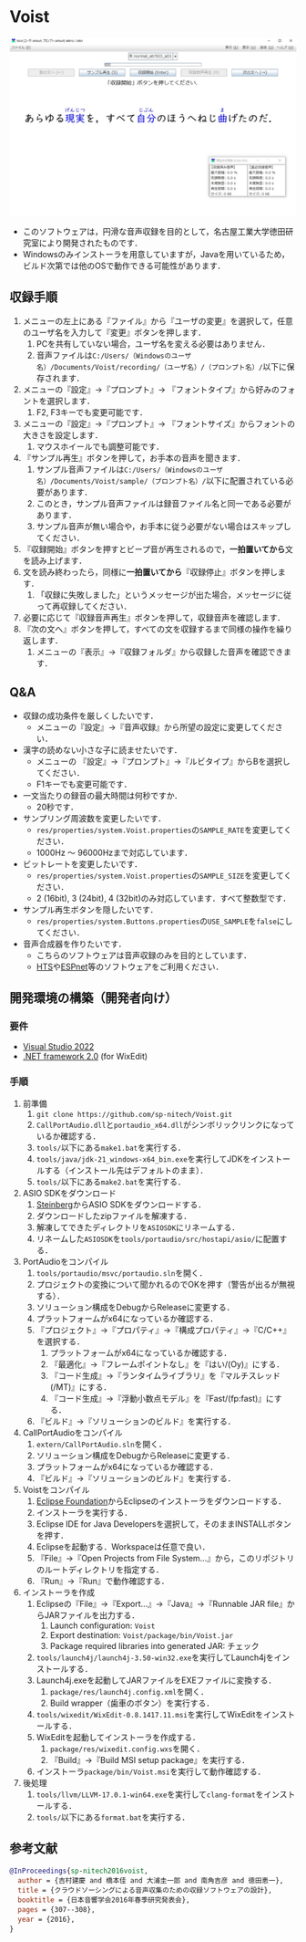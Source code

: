 # Voist

![screen](share/screen.jpg?raw=true)

- このソフトウェアは，円滑な音声収録を目的として，名古屋工業大学徳田研究室により開発されたものです．
- Windowsのみインストーラを用意していますが，Javaを用いているため，ビルド次第では他のOSで動作できる可能性があります．

## 収録手順
1. メニューの左上にある『ファイル』から『ユーザの変更』を選択して，任意のユーザ名を入力して『変更』ボタンを押します．
   1. PCを共有していない場合，ユーザ名を変える必要はありません．
   1. 音声ファイルは`C:/Users/（Windowsのユーザ名）/Documents/Voist/recording/（ユーザ名）/（プロンプト名）/`以下に保存されます．
1. メニューの『設定』→『プロンプト』→ 『フォントタイプ』から好みのフォントを選択します．
   1. F2, F3キーでも変更可能です．
1. メニューの『設定』→『プロンプト』→ 『フォントサイズ』からフォントの大きさを設定します．
   1. マウスホイールでも調整可能です．
1. 『サンプル再生』ボタンを押して，お手本の音声を聞きます．
   1. サンプル音声ファイルは`C:/Users/（Windowsのユーザ名）/Documents/Voist/sample/（プロンプト名）/`以下に配置されている必要があります．
   1. このとき，サンプル音声ファイルは録音ファイル名と同一である必要があります．
   1. サンプル音声が無い場合や，お手本に従う必要がない場合はスキップしてください．
1. 『収録開始』ボタンを押すとビープ音が再生されるので，**一拍置いてから**文を読み上げます．
1. 文を読み終わったら，同様に**一拍置いてから**『収録停止』ボタンを押します．
   1. 「収録に失敗しました」というメッセージが出た場合，メッセージに従って再収録してください．
1. 必要に応じて『収録音声再生』ボタンを押して，収録音声を確認します．
1. 『次の文へ』ボタンを押して，すべての文を収録するまで同様の操作を繰り返します．
   1. メニューの『表示』→『収録フォルダ』から収録した音声を確認できます．

## Q&A
- 収録の成功条件を厳しくしたいです．
  - メニューの『設定』→『音声収録』から所望の設定に変更してください．
- 漢字の読めない小さな子に読ませたいです．
  - メニューの 『設定』→『プロンプト』→『ルビタイプ』からBを選択してください．
  - F1キーでも変更可能です．
- 一文当たりの録音の最大時間は何秒ですか．
  - 20秒です．
- サンプリング周波数を変更したいです．
  - `res/properties/system.Voist.properties`の`SAMPLE_RATE`を変更してください．
  - 1000Hz ～ 96000Hzまで対応しています．
- ビットレートを変更したいです．
  - `res/properties/system.Voist.properties`の`SAMPLE_SIZE`を変更してください．
  - 2 (16bit), 3 (24bit), 4 (32bit)のみ対応しています．すべて整数型です．
- サンプル再生ボタンを隠したいです．
  - `res/properties/system.Buttons.properties`の`USE_SAMPLE`を`false`にしてください．
- 音声合成器を作りたいです．
  - こちらのソフトウェアは音声収録のみを目的としています．
  - [HTS](https://hts.sp.nitech.ac.jp/)や[ESPnet](https://github.com/espnet/espnet)等のソフトウェアをご利用ください．

## 開発環境の構築（開発者向け）

### 要件
- [Visual Studio 2022](https://visualstudio.microsoft.com/ja/vs/)
- [.NET framework 2.0](https://www.microsoft.com/ja-jp/download/details.aspx?id=25150) (for WixEdit)

### 手順
1. 前準備
   1. `git clone https://github.com/sp-nitech/Voist.git`
   1. `CallPortAudio.dll`と`portaudio_x64.dll`がシンボリックリンクになっているか確認する．
   1. `tools/`以下にある`make1.bat`を実行する．
   1. `tools/java/jdk-21_windows-x64_bin.exe`を実行してJDKをインストールする（インストール先はデフォルトのまま）．
   1. `tools/`以下にある`make2.bat`を実行する．
1. ASIO SDKをダウンロード
   1. [Steinberg](https://www.steinberg.net/developers/)からASIO SDKをダウンロードする．
   1. ダウンロードしたzipファイルを解凍する．
   1. 解凍してできたディレクトリを`ASIOSDK`にリネームする．
   1. リネームした`ASIOSDK`を`tools/portaudio/src/hostapi/asio/`に配置する．
1. PortAudioをコンパイル
   1. `tools/portaudio/msvc/portaudio.sln`を開く．
   1. プロジェクトの変換について聞かれるのでOKを押す（警告が出るが無視する）．
   1. ソリューション構成をDebugからReleaseに変更する．
   1. プラットフォームがx64になっているか確認する．
   1. 『プロジェクト』→『プロパティ』→『構成プロパティ』→『C/C++』を選択する．
      1.  プラットフォームがx64になっているか確認する．
      1. 『最適化』→『フレームポイントなし』を『はい/(Oy)』にする．
      1. 『コード生成』→『ランタイムライブラリ』を『マルチスレッド(/MT)』にする．
      1. 『コード生成』→『浮動小数点モデル』を『Fast/(fp:fast)』にする．
   1. 『ビルド』→『ソリューションのビルド』を実行する．
1. CallPortAudioをコンパイル
   1. `extern/CallPortAudio.sln`を開く．
   1. ソリューション構成をDebugからReleaseに変更する．
   1. プラットフォームがx64になっているか確認する．
   1. 『ビルド』→『ソリューションのビルド』を実行する．
1. Voistをコンパイル
   1. [Eclipse Foundation](https://www.eclipse.org/downloads/)からEclipseのインストーラをダウンロードする．
   1. インストーラを実行する．
   1. Eclipse IDE for Java Developersを選択して，そのままINSTALLボタンを押す．
   1. Eclipseを起動する．Workspaceは任意で良い．
   1. 『File』→『Open Projects from File System...』から，このリポジトリのルートディレクトリを指定する．
   1. 『Run』→『Run』で動作確認する．
1. インストーラを作成
   1. Eclipseの『File』→『Export...』→『Java』→『Runnable JAR file』からJARファイルを出力する．
      1. Launch configuration: `Voist`
      1. Export destination: `Voist/package/bin/Voist.jar`
      1. Package required libraries into generated JAR: チェック
   1. `tools/launch4j/launch4j-3.50-win32.exe`を実行してLaunch4jをインストールする．
   1. Launch4j.exeを起動してJARファイルをEXEファイルに変換する．
      1. `package/res/launch4j.config.xml`を開く．
      1. Build wrapper（歯車のボタン）を実行する．
   1. `tools/wixedit/WixEdit-0.8.1417.11.msi`を実行してWixEditをインストールする．
   1. WixEditを起動してインストーラを作成する．
      1. `package/res/wixedit.config.wxs`を開く．
      1. 『Build』→『Build MSI setup package』を実行する．
   1. インストーラ`package/bin/Voist.msi`を実行して動作確認する．
1. 後処理
   1. `tools/llvm/LLVM-17.0.1-win64.exe`を実行して`clang-format`をインストールする．
   1. `tools/`以下にある`format.bat`を実行する． 

## 参考文献
```bibtex
@InProceedings{sp-nitech2016voist,
  author = {吉村建慶 and 橋本佳 and 大浦圭一郎 and 南角吉彦 and 徳田恵一},
  title = {クラウドソーシングによる音声収集のための収録ソフトウェアの設計},
  booktitle = {日本音響学会2016年春季研究発表会},
  pages = {307--308},
  year = {2016},
}
```
